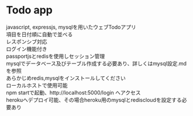 # Todo app

javascript, expressjs, mysqlを用いたウェブTodoアプリ<br>
項目を日付順に自動で並べる<br>
レスポンシブ対応<br>
ログイン機能付き<br>
passportjsとredisを使用しセッション管理<br>
mysqlでデータベース及びテーブル作成する必要あり、詳しくはmysql設定.mdを参照<br>
あらかじめredis,mysqlをインストールしてください<br>
ローカルホストで使用可能<br>
npm startで起動、http://localhost:5000/login へアクセス<br>
herokuへデプロイ可能、その場合heroku用のmysqlとrediscloudを設定する必要あり<br>
